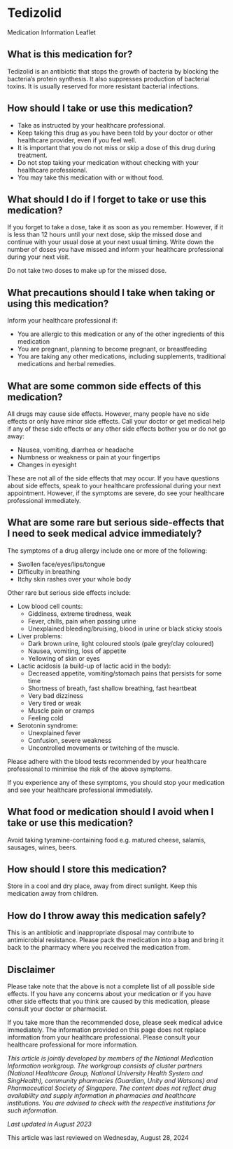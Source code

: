 # Tedizolid

Medication Information Leaflet

What is this medication for?
----------------------------

Tedizolid is an antibiotic that stops the growth of bacteria by blocking the bacteria’s protein synthesis. It also suppresses production of bacterial toxins. It is usually reserved for more resistant bacterial infections.

How should I take or use this medication?
-----------------------------------------

* Take as instructed by your healthcare professional.
* Keep taking this drug as you have been told by your doctor or other healthcare provider, even if you feel well.
* It is important that you do not miss or skip a dose of this drug during treatment.
* Do not stop taking your medication without checking with your healthcare professional.
* You may take this medication with or without food.

What should I do if I forget to take or use this medication?
------------------------------------------------------------

If you forget to take a dose, take it as soon as you remember. However, if it is less than 12 hours until your next dose, skip the missed dose and continue with your usual dose at your next usual timing. Write down the number of doses you have missed and inform your healthcare professional during your next visit.

Do not take two doses to make up for the missed dose.

What precautions should I take when taking or using this medication?
--------------------------------------------------------------------

Inform your healthcare professional if: 

* You are allergic to this medication or any of the other ingredients of this medication
* You are pregnant, planning to become pregnant, or breastfeeding
* You are taking any other medications, including supplements, traditional medications and herbal remedies.

What are some common side effects of this medication?
-----------------------------------------------------

All drugs may cause side effects. However, many people have no side effects or only have minor side effects. Call your doctor or get medical help if any of these side effects or any other side effects bother you or do not go away:

* Nausea, vomiting, diarrhea or headache
* Numbness or weakness or pain at your fingertips
* Changes in eyesight

These are not all of the side effects that may occur. If you have questions about side effects, speak to your healthcare professional during your next appointment. However, if the symptoms are severe, do see your healthcare professional immediately.

What are some rare but serious side-effects that I need to seek medical advice immediately?
-------------------------------------------------------------------------------------------

The symptoms of a drug allergy include one or more of the following: 

* Swollen face/eyes/lips/tongue
* Difficulty in breathing
* Itchy skin rashes over your whole body

Other rare but serious side effects include:

* Low blood cell counts:
  + Giddiness, extreme tiredness, weak
  + Fever, chills, pain when passing urine
  + Unexplained bleeding/bruising, blood in urine or black sticky stools
* Liver problems: 
  + Dark brown urine, light coloured stools (pale grey/clay coloured)
  + Nausea, vomiting, loss of appetite
  + Yellowing of skin or eyes
* Lactic acidosis (a build-up of lactic acid in the body): 
  + Decreased appetite, vomiting/stomach pains that persists for some time
  + Shortness of breath, fast shallow breathing, fast heartbeat
  + Very bad dizziness
  + Very tired or weak
  + Muscle pain or cramps
  + Feeling cold
* Serotonin syndrome: 
  + Unexplained fever
  + Confusion, severe weakness
  + Uncontrolled movements or twitching of the muscle.

Please adhere with the blood tests recommended by your healthcare professional to minimise the risk of the above symptoms. 

If you experience any of these symptoms, you should stop your medication and see your healthcare professional immediately.

What food or medication should I avoid when I take or use this medication?
--------------------------------------------------------------------------

Avoid taking tyramine-containing food e.g. matured cheese, salamis, sausages, wines, beers.

How should I store this medication?
-----------------------------------

Store in a cool and dry place, away from direct sunlight. Keep this medication away from children.

How do I throw away this medication safely?
-------------------------------------------

This is an antibiotic and inappropriate disposal may contribute to antimicrobial resistance. Please pack the medication into a bag and bring it back to the pharmacy where you received the medication from.

Disclaimer
----------

Please take note that the above is not a complete list of all possible side effects. If you have any concerns about your medication or if you have other side effects that you think are caused by this medication, please consult your doctor or pharmacist.

If you take more than the recommended dose, please seek medical advice immediately. The information provided on this page does not replace information from your healthcare professional. Please consult your healthcare professional for more information.

*This article is jointly developed by members of the National Medication Information workgroup. The workgroup consists of cluster partners (National Healthcare Group, National University Health System and SingHealth), community pharmacies (Guardian, Unity and Watsons) and Pharmaceutical Society of Singapore. The content does not reflect drug availability and supply information in pharmacies and healthcare institutions. You are advised to check with the respective institutions for such information.*

*Last updated in August 2023*

This article was last reviewed on
Wednesday, August 28, 2024